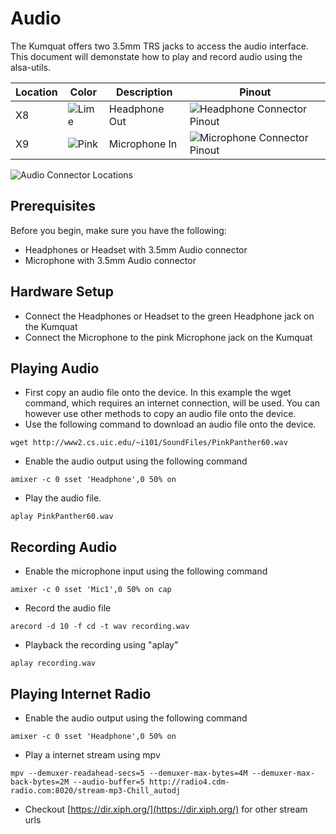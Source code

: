 # Audio

The Kumquat offers two 3.5mm TRS jacks to access the audio interface. This document will demonstate how to play and record audio using the alsa-utils.

| Location | Color                                              | Description   | Pinout                                                 |
| -------- | -------------------------------------------------- | ------------- | ------------------------------------------------------ |
| X8       | ![Lime](../../img/interfaces/audio/jack-lime.png)  | Headphone Out | ![Headphone Connector Pinout](../../img/interfaces/audio/pinout-headphone.png)  |
| X9       | ![Pink](../../img/interfaces/audio/jack-pink.png)  | Microphone In | ![Microphone Connector Pinout](../../img/interfaces/audio/pinout-microphone.png) |

![Audio Connector Locations](../../img/interfaces/connectors.png)

## Prerequisites
Before you begin, make sure you have the following:

- Headphones or Headset with 3.5mm Audio connector
- Microphone with 3.5mm Audio connector

## Hardware Setup

- Connect the Headphones or Headset to the green Headphone jack on the Kumquat
- Connect the Microphone to the pink Microphone jack on the Kumquat

## Playing Audio

- First copy an audio file onto the device. In this example the wget command, which requires an internet connection, will be used. You can however use other methods to copy an audio file onto the device.
- Use the following command to download an audio file onto the device.

```
wget http://www2.cs.uic.edu/~i101/SoundFiles/PinkPanther60.wav
```

- Enable the audio output using the following command

```
amixer -c 0 sset 'Headphone',0 50% on
```

- Play the audio file.

```
aplay PinkPanther60.wav
```

## Recording Audio

- Enable the microphone input using the following command

```
amixer -c 0 sset 'Mic1',0 50% on cap
```

- Record the audio file

```
arecord -d 10 -f cd -t wav recording.wav
```

- Playback the recording using "aplay"

```
aplay recording.wav
```

## Playing Internet Radio

- Enable the audio output using the following command

```
amixer -c 0 sset 'Headphone',0 50% on
```

- Play a internet stream using mpv

```
mpv --demuxer-readahead-secs=5 --demuxer-max-bytes=4M --demuxer-max-back-bytes=2M --audio-buffer=5 http://radio4.cdm-radio.com:8020/stream-mp3-Chill_autodj
```

- Checkout [https://dir.xiph.org/](https://dir.xiph.org/) for other stream urls